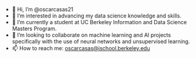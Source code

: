 - 👋 Hi, I’m @oscarcasas21
- 👀 I’m interested in advancing my data science knowledge and skills.
- 🌱 I’m currently a student at UC Berkeley Information and Data Science Masters Program.
- 💞️ I’m looking to collaborate on machine learning and AI projects specifically with the use of neural networks and unsupervised learning.
- 📫 How to reach me: oscarcasas@ischool.berkeley.edu

<!---
oscarcasas21/oscarcasas21 is a ✨ special ✨ repository because its `README.md` (this file) appears on your GitHub profile.
You can click the Preview link to take a look at your changes.
--->
